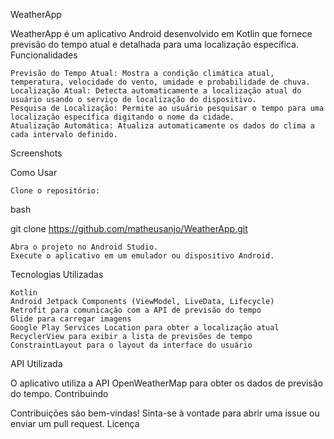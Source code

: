 WeatherApp

WeatherApp é um aplicativo Android desenvolvido em Kotlin que fornece previsão do tempo atual e detalhada para uma localização específica.
Funcionalidades

    Previsão do Tempo Atual: Mostra a condição climática atual, temperatura, velocidade do vento, umidade e probabilidade de chuva.
    Localização Atual: Detecta automaticamente a localização atual do usuário usando o serviço de localização do dispositivo.
    Pesquisa de Localização: Permite ao usuário pesquisar o tempo para uma localização específica digitando o nome da cidade.
    Atualização Automática: Atualiza automaticamente os dados do clima a cada intervalo definido.

Screenshots

    
Como Usar

    Clone o repositório:

bash

git clone https://github.com/matheusanjo/WeatherApp.git

    Abra o projeto no Android Studio.
    Execute o aplicativo em um emulador ou dispositivo Android.

Tecnologias Utilizadas

    Kotlin
    Android Jetpack Components (ViewModel, LiveData, Lifecycle)
    Retrofit para comunicação com a API de previsão do tempo
    Glide para carregar imagens
    Google Play Services Location para obter a localização atual
    RecyclerView para exibir a lista de previsões de tempo
    ConstraintLayout para o layout da interface do usuário

API Utilizada

O aplicativo utiliza a API OpenWeatherMap para obter os dados de previsão do tempo.
Contribuindo

Contribuições são bem-vindas! Sinta-se à vontade para abrir uma issue ou enviar um pull request.
Licença
